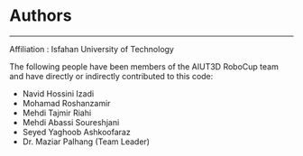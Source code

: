 # Authors
---
Affiliation : Isfahan University of Technology

The following people have been members of the AIUT3D RoboCup team and have directly or indirectly contributed to this code:

- Navid Hossini Izadi
- Mohamad Roshanzamir
- Mehdi Tajmir Riahi
- Mehdi Abassi Soureshjani
- Seyed Yaghoob Ashkoofaraz
- Dr. Maziar Palhang (Team Leader)
